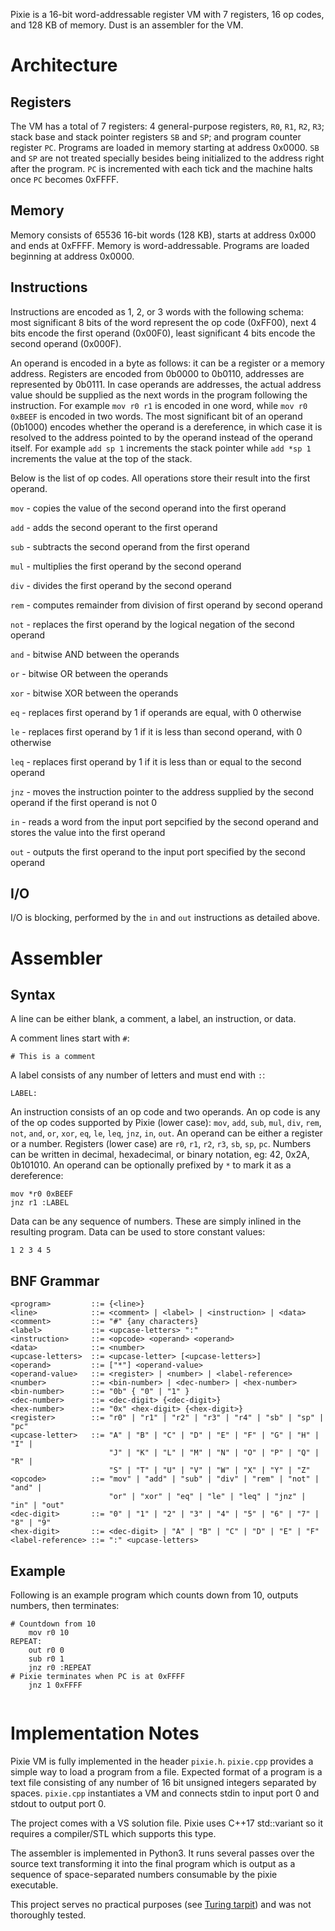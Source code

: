 Pixie is a 16-bit word-addressable register VM with 7 registers, 16 op codes, and 128 KB of memory. Dust is an assembler for the VM.

# Architecture

## Registers

The VM has a total of 7 registers: 4 general-purpose registers, `R0`, `R1`, `R2`, `R3`; stack base and stack pointer registers `SB` and `SP`; and program counter register `PC`. Programs are loaded in memory starting at address 0x0000. `SB` and `SP` are not treated specially besides being initialized to the address right after the program. `PC` is incremented with each tick and the machine halts once `PC` becomes 0xFFFF.

## Memory

Memory consists of 65536 16-bit words (128 KB), starts at address 0x000 and ends at 0xFFFF. Memory is word-addressable. Programs are loaded beginning at address 0x0000.

## Instructions

Instructions are encoded as 1, 2, or 3 words with the following schema: most significant 8 bits of the word represent the op code (0xFF00), next 4 bits encode the first operand (0x00F0), least significant 4 bits encode the second operand (0x000F).

An operand is encoded in a byte as follows: it can be a register or a memory address. Registers are encoded from 0b0000 to 0b0110, addresses are represented by 0b0111. In case operands are addresses, the actual address value should be supplied as the next words in the program following the instruction. For example `mov r0 r1` is encoded in one word, while `mov r0 0xBEEF` is encoded in two words. The most significant bit of an operand (0b1000) encodes whether the operand is a dereference, in which case it is resolved to the address pointed to by the operand instead of the operand itself. For example `add sp 1` increments the stack pointer while `add *sp 1` increments the value at the top of the stack.

Below is the list of op codes. All operations store their result into the first operand.

`mov` - copies the value of the second operand into the first operand

`add` - adds the second operant to the first operand

`sub` - subtracts the second operand from the first operand

`mul` - multiplies the first operand by the second operand

`div` - divides the first operand by the second operand

`rem` - computes remainder from division of first operand by second operand

`not` - replaces the first operand by the logical negation of the second operand

`and` - bitwise AND between the operands

`or` - bitwise OR between the operands

`xor` - bitwise XOR between the operands

`eq` - replaces first operand by 1 if operands are equal, with 0 otherwise

`le` - replaces first operand by 1 if it is less than second operand, with 0 otherwise

`leq` - replaces first operand by 1 if it is less than or equal to the second operand

`jnz` - moves the instruction pointer to the address supplied by the second operand if the first operand is not 0

`in` - reads a word from the input port sepcified by the second operand and stores the value into the first operand

`out` - outputs the first operand to the input port specified by the second operand

## I/O

I/O is blocking, performed by the `in` and `out` instructions as detailed above.

# Assembler

## Syntax

A line can be either blank, a comment, a label, an instruction, or data. 

A comment lines start with `#`:

```
# This is a comment
```

A label consists of any number of letters and must end with `:`:

```
LABEL:
```

An instruction consists of an op code and two operands. An op code is any of the op codes supported by Pixie (lower case): `mov`, `add`, `sub`, `mul`, `div`, `rem`, `not`, `and`, `or`, `xor`, `eq`, `le`, `leq`, `jnz`, `in`, `out`. 
An operand can be either a register or a number. Registers (lower case) are `r0`, `r1`, `r2`, `r3`, `sb`, `sp`, `pc`. Numbers can be written in decimal, hexadecimal, or binary notation, eg: 42, 0x2A, 0b101010. An operand can be optionally prefixed by `*` to mark it as a dereference:

```
mov *r0 0xBEEF
jnz r1 :LABEL
```

Data can be any sequence of numbers. These are simply inlined in the resulting program. Data can be used to store constant values:

```
1 2 3 4 5
```

## BNF Grammar
```
<program>         ::= {<line>}
<line>            ::= <comment> | <label> | <instruction> | <data>
<comment>         ::= "#" {any characters}
<label>           ::= <upcase-letters> ":"
<instruction>     ::= <opcode> <operand> <operand>
<data>            ::= <number>
<upcase-letters>  ::= <upcase-letter> [<upcase-letters>]
<operand>         ::= ["*"] <operand-value>
<operand-value>   ::= <register> | <number> | <label-reference>
<number>          ::= <bin-number> | <dec-number> | <hex-number>
<bin-number>      ::= "0b" { "0" | "1" }
<dec-number>      ::= <dec-digit> {<dec-digit>}
<hex-number>      ::= "0x" <hex-digit> {<hex-digit>}
<register>        ::= "r0" | "r1" | "r2" | "r3" | "r4" | "sb" | "sp" | "pc"
<upcase-letter>   ::= "A" | "B" | "C" | "D" | "E" | "F" | "G" | "H" | "I" | 
                      "J" | "K" | "L" | "M" | "N" | "O" | "P" | "Q" | "R" | 
                      "S" | "T" | "U" | "V" | "W" | "X" | "Y" | "Z"
<opcode>          ::= "mov" | "add" | "sub" | "div" | "rem" | "not" | "and" |
                      "or" | "xor" | "eq" | "le" | "leq" | "jnz" | "in" | "out"
<dec-digit>       ::= "0" | "1" | "2" | "3" | "4" | "5" | "6" | "7" | "8" | "9"   
<hex-digit>       ::= <dec-digit> | "A" | "B" | "C" | "D" | "E" | "F"
<label-reference> ::= ":" <upcase-letters>
```

## Example

Following is an example program which counts down from 10, outputs numbers, then terminates:

```
# Countdown from 10
    mov r0 10
REPEAT:
    out r0 0
    sub r0 1
    jnz r0 :REPEAT
# Pixie terminates when PC is at 0xFFFF
    jnz 1 0xFFFF
    
```

# Implementation Notes

Pixie VM is fully implemented in the header `pixie.h`. `pixie.cpp` provides a simple way to load a program from a file. Expected format of a program is a text file consisting of any number of 16 bit unsigned integers separated by spaces. `pixie.cpp` instantiates a VM and connects stdin to input port 0 and stdout to output port 0.

The project comes with a VS solution file. Pixie uses C++17 std::variant so it requires a compiler/STL which supports this type.

The assembler is implemented in Python3. It runs several passes over the source text transforming it into the final program which is output as a sequence of space-separated numbers consumable by the pixie executable.

This project serves no practical purposes (see [Turing tarpit](https://en.wikipedia.org/wiki/Turing_tarpit)) and was not thoroughly tested.
